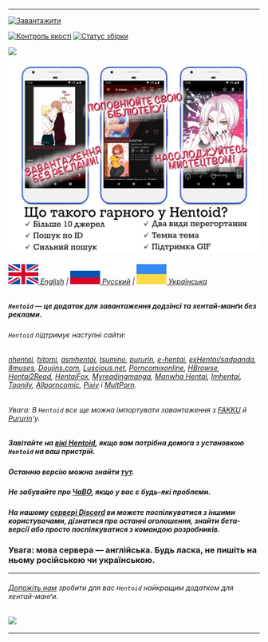 <!--
  Title: Hentoid
  Description: Android-додаток для додзінсі
-->
___

[![Завантажити](https://img.shields.io/badge/Завантажити-APK-brightgreen.svg)](https://github.com/avluis/Hentoid/releases/latest)

[![Контроль якості](https://sonarcloud.io/api/project_badges/measure?project=RobbWatershed_hentoid-sonar&metric=alert_status)](https://sonarcloud.io/dashboard?id=RobbWatershed_hentoid-sonar) [![Статус збірки](https://app.bitrise.io/app/70539fbfc39cb9d8/status.svg?token=_kOMCvtscTfWpw7mdsqvJA&branch=dev)](https://app.bitrise.io/app/70539fbfc39cb9d8)

[![](https://discordapp.com/api/guilds/173995475098271746/embed.png?style=banner2)](https://discord.gg/QEZ3qk9)

![](https://github.com/avluis/Hentoid/blob/master/wiki-img/welcome-uk.png)

###### [![](https://github.com/avluis/Hentoid/blob/master/wiki-img/en-flag.svg) English](https://github.com/avluis/Hentoid/tree/master/README.md) | [![](https://github.com/avluis/Hentoid/blob/master/wiki-img/ru-flag.svg) Русский](https://github.com/avluis/Hentoid/tree/master/README-ru.md) | [![](https://github.com/avluis/Hentoid/blob/master/wiki-img/uk-flag.svg) Українська](https://github.com/avluis/Hentoid/tree/master/README-uk.md)

##### `Hentoid` — це додаток для завантаження додзінсі та хентай-манґи без реклами.
###### `Hentoid` підтримує наступні сайти:
###### [nhentai](https://nhentai.net/), [hitomi](https://hitomi.la/), [asmhentai](http://asmhentai.com/), [tsumino](http://www.tsumino.com/), [pururin](https://pururin.io/), [e-hentai](https://e-hentai.org/), [exHentai/sadpanda](https://exhentai.org), [8muses](https://www.8muses.com), [Doujins.com](https://doujins.com), [Luscious.net](https://www.luscious.net), [Porncomixonline](https://www.porncomixonline.net/), [HBrowse](https://www.hbrowse.com/), [Hentai2Read](https://hentai2read.com/), [HentaiFox](https://hentaifox.com), [Myreadingmanga](https://myreadingmanga.info/), [Manwha Hentai](https://manhwahentai.me/), [Imhentai](https://imhentai.com), [Toonily](https://toonily.com/), [Allporncomic](https://allporncomic.com/), [Pixiv](https://www.pixiv.net/) і [MultPorn]([http://multporn.net/](https://multporn.net/)).
###### Увага: В `Hentoid` все ще можна імпортувати завантаження з [FAKKU](https://www.fakku.net/) й [Pururin](https://raw.githubusercontent.com/AVnetWS/Hentoid-Resources/master/repo/assets/img/pururin.jpg)'у.
##### Завітайте на [вікі Hentoid](https://github.com/AVnetWS/Hentoid/wiki), якщо вам потрібна домога з установкою `Hentoid` на ваш пристрій.
##### Останню версію можна знайти [тут](https://github.com/AVnetWS/Hentoid/releases/latest).

##### Не забувайте про [ЧаВО](https://github.com/avluis/Hentoid/wiki/FAQ), якщо у вас є будь-які проблеми.
##### На нашому [сервері Discord](https://discord.gg/QEZ3qk9)  ви можете поспілкуватися з іншими користувачами, дізнатися про останні оголошення, знайти бета-версії або просто поспілкуватися з командою розробників.
### Увага: мова сервера — англійська. Будь ласка, не пишіть на ньому російською чи українською.
___
###### [Допожіть нам](https://github.com/AVnetWS/Hentoid/wiki/Contributing) зробити для вас `Hentoid` найкращим додатком для хентай-манґи.

[![](https://github.com/avluis/Hentoid/blob/master/wiki-img/CherryBanner.png)](https://github.com/RobbWatershed/GalleryCherry)
___

<meta name='keywords' content='doujin, doujinshi, download doujinshi, android app, doujin android app, doujinshi android app, doujin android download, doujinshi android download'>
